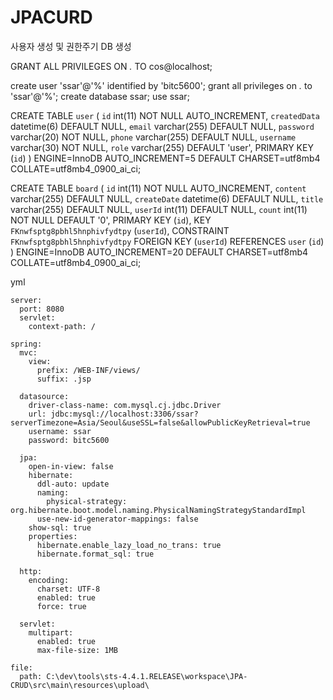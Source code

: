 # JPACURD

사용자 생성 및 권한주기 
DB 생성

GRANT ALL PRIVILEGES ON *.* TO cos@localhost;

create user 'ssar'@'%' identified by 'bitc5600';
grant all privileges on *.* to 'ssar'@'%';
create database ssar;
use ssar;

CREATE TABLE `user` (
  `id` int(11) NOT NULL AUTO_INCREMENT,
  `createdData` datetime(6) DEFAULT NULL,
  `email` varchar(255) DEFAULT NULL,
  `password` varchar(20) NOT NULL,
  `phone` varchar(255) DEFAULT NULL,
  `username` varchar(30) NOT NULL,
  `role` varchar(255) DEFAULT 'user',
  PRIMARY KEY (`id`)
) ENGINE=InnoDB AUTO_INCREMENT=5 DEFAULT CHARSET=utf8mb4 COLLATE=utf8mb4_0900_ai_ci;

CREATE TABLE `board` (
  `id` int(11) NOT NULL AUTO_INCREMENT,
  `content` varchar(255) DEFAULT NULL,
  `createDate` datetime(6) DEFAULT NULL,
  `title` varchar(255) DEFAULT NULL,
  `userId` int(11) DEFAULT NULL,
  `count` int(11) NOT NULL DEFAULT '0',
  PRIMARY KEY (`id`),
  KEY `FKnwfsptg8pbhl5hnphivfydtpy` (`userId`),
  CONSTRAINT `FKnwfsptg8pbhl5hnphivfydtpy` FOREIGN KEY (`userId`) REFERENCES `user` (`id`)
) ENGINE=InnoDB AUTO_INCREMENT=20 DEFAULT CHARSET=utf8mb4 COLLATE=utf8mb4_0900_ai_ci;

  




yml
```
server:
  port: 8080
  servlet:
    context-path: /

spring:
  mvc: 
    view:
      prefix: /WEB-INF/views/
      suffix: .jsp

  datasource:
    driver-class-name: com.mysql.cj.jdbc.Driver
    url: jdbc:mysql://localhost:3306/ssar?serverTimezone=Asia/Seoul&useSSL=false&allowPublicKeyRetrieval=true
    username: ssar
    password: bitc5600
   
  jpa:
    open-in-view: false
    hibernate:
      ddl-auto: update
      naming:
        physical-strategy: org.hibernate.boot.model.naming.PhysicalNamingStrategyStandardImpl
      use-new-id-generator-mappings: false
    show-sql: true
    properties:
      hibernate.enable_lazy_load_no_trans: true
      hibernate.format_sql: true

  http:
    encoding:
      charset: UTF-8
      enabled: true
      force: true
      
  servlet:
    multipart:
      enabled: true
      max-file-size: 1MB
        
file:
  path: C:\dev\tools\sts-4.4.1.RELEASE\workspace\JPA-CRUD\src\main\resources\upload\
  ```
  

  
